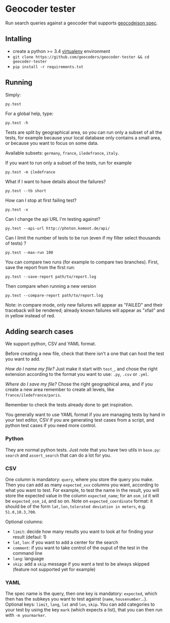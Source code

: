 # Geocoder tester

Run search queries against a geocoder that supports [geocodejson spec](https://github.com/geocoders/geocodejson-spec).

## Intalling

- create a python >= 3.4 [virtualenv](http://docs.python-guide.org/en/latest/dev/virtualenvs/) environment
- `git clone https://github.com/geocoders/geocoder-tester && cd geocoder-tester`
- `pip install -r requirements.txt`

## Running

Simply:

    py.test

For a global help, type:

    py.test -h

Tests are split by geographical area, so you can run only a subset of all the tests,
for example because your local database only contains a small area, or because you want
to focus on some data.

Available subsets: `germany`, `france`, `iledefrance`, `italy`.

If you want to run only a subset of the tests, run for example

    py.test -m iledefrance

What if I want to have details about the failures?

    py.test --tb short

How can I stop at first failing test?

    py.test -x

Can I change the api URL I'm testing against?

    py.test --api-url http://photon.komoot.de/api/

Can I limit the number of tests to be run (even if my filter select thousands
of tests) ?

    py.test --max-run 100

You can compare two runs (for example to compare two branches). First, save the
report from the first run:

    py.test --save-report path/to/report.log

Then compare when running a new version

    py.test --compare-report path/to/report.log

Note: in compare mode, only new failures will appear as "FAILED" and their
traceback will be rendered; already known failures will appear as "xfail" and
in yellow instead of red.


## Adding search cases

We support python, CSV and YAML format.

Before creating a new file, check that there isn't a one that can host the test
you want to add.

*How do I name my file?* Just make it start with `test_`, and chose the right
extension according to the format you want to use: `.py`, `.csv` or `.yml`.

*Where do I save my file?* Chose the right geographical area, and if you create
a new area remember to create all levels, like `france/iledefrance/paris`.

Remember to check the tests already done to get inspiration.

You generally want to use YAML format if you are managing tests by hand in your
text editor, CSV if you are generating test cases from a script, and python test
cases if you need more control.

### Python

They are normal python tests. Just note that you have two utils in `base.py`:
`search` and `assert_search` that can do a lot for you.

### CSV

One column is mandatory: `query`, where you store the query you make.
Then you can add as many `expected_xxx` columns you want, according to what
you want to test. For example, to test the name in the result, you will store
the expected value in the column `expected_name`; for an `osm_id` it will be
`expected_osm_id`, and so on. Note on `expected_coordinate` format: it should be
of the form `lat,lon,tolerated deviation in meters`, e.g. `51.0,10.3,700`.

Optional columns:
* `limit`: decide how many results you want to look at for finding your result
(defaul: 1)
* `lat`, `lon`: if you want to add a center for the search
* `comment`: if you want to take control of the ouput of the test in the
command line
* `lang`: language
* `skip`: add a `skip` message if you want a test to be always skipped (feature
not supported yet for example)

### YAML

The spec name is the query, then one key is mandatory: `expected`, which then
has the subkeys you want to test against (`name`, `housenumber`…).
Optional keys: `limit`, `lang`, `lat` and `lon`, `skip`.
You can add categories to your test by using the key `mark` (which expects a
list), that you can then run with `-m yourmarker`.
